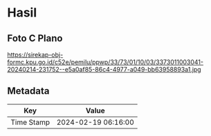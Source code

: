 # Hasil

## Foto C Plano

https://sirekap-obj-formc.kpu.go.id/c52e/pemilu/ppwp/33/73/01/10/03/3373011003041-20240214-231752--e5a0af85-86c4-4977-a049-bb63958893a1.jpg


## Metadata

| Key        | Value               |
| ---------- | ------------------- |
| Time Stamp | 2024-02-19 06:16:00 |




